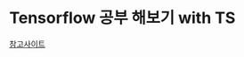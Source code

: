 # Tensorflow 공부 해보기 with TS
[참고사이트](https://www.tensorflow.org/js/tutorials/training/handwritten_digit_cnn?authuser=1)

